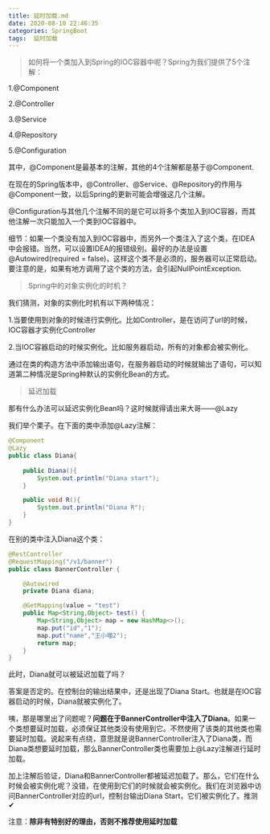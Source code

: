 ```yaml
---
title: 延时加载.md
date: 2020-08-10 22:46:35
categories: SpringBoot
tags:  延时加载
---
```


> 如何将一个类加入到Spring的IOC容器中呢？Spring为我们提供了5个注解：

1.@Component

2.@Controller

3.@Service

4.@Repository

5.@Configuration

其中，@Component是最基本的注解，其他的4个注解都是基于@Component.

在现在的Spring版本中，@Controller、@Service、@Repository的作用与@Component一致，以后Spring的更新可能会增强这几个注解。

@Configuration与其他几个注解不同的是它可以将多个类加入到IOC容器，而其他注解一次只能加入一个类到IOC容器中。

细节：如果一个类没有加入到IOC容器中，而另外一个类注入了这个类，在IDEA中会报错。当然，可以设置IDEA的报错级别。最好的办法是设置@Autowired(required = false)，这样这个类不是必须的，服务器可以正常启动。要注意的是，如果有地方调用了这个类的方法，会引起NullPointException.

> Spring中的对象实例化的时机？

我们猜测，对象的实例化时机有以下两种情况：

1.当要使用到对象的时候进行实例化。比如Controller，是在访问了url的时候，IOC容器才实例化Controller

2.当IOC容器启动的时候实例化。比如服务器启动，所有的对象都会被实例化。

通过在类的构造方法中添加输出语句，在服务器启动的时候就输出了语句，可以知道第二种情况是Spring种默认的实例化Bean的方式。

> 延迟加载

那有什么办法可以延迟实例化Bean吗？这时候就得请出来大哥——@Lazy

我们举个栗子。在下面的类中添加@Lazy注解：

```java
@Component
@Lazy
public class Diana{
  
    public Diana(){
        System.out.println("Diana start");
    }

    public void R(){
        System.out.println("Diana R");
    }
}
```

在别的类中注入Diana这个类：

```java
@RestController
@RequestMapping("/v1/banner")
public class BannerController {

    @Autowired
    private Diana diana;

    @GetMapping(value = "test")
    public Map<String,Object> test() {
        Map<String,Object> map = new HashMap<>();
        map.put("id","1");
        map.put("name","王小喵2");
        return map;
    }
}

```

此时，Diana就可以被延迟加载了吗？

答案是否定的。在控制台的输出结果中，还是出现了Diana Start。也就是在IOC容器启动的时候，Diana就被实例化了。

咦，那是哪里出了问题呢？**问题在于BannerController中注入了Diana**。如果一个类想要延时加载，必须保证其他类没有使用到它。不然使用了该类的其他类也需要延时加载。说起来有点绕，意思就是说BannerController注入了Diana类，而Diana类想要延时加载，那么BannerController类也需要加上@Lazy注解进行延时加载。

加上注解后验证，Diana和BannerController都被延迟加载了。那么，它们在什么时候会被实例化呢？没错，在使用到它们的时候就会被实例化。我们在浏览器中访问BannerController对应的url，控制台输出Diana Start，它们被实例化了。推测✔

注意：**除非有特别好的理由，否则不推荐使用延时加载**